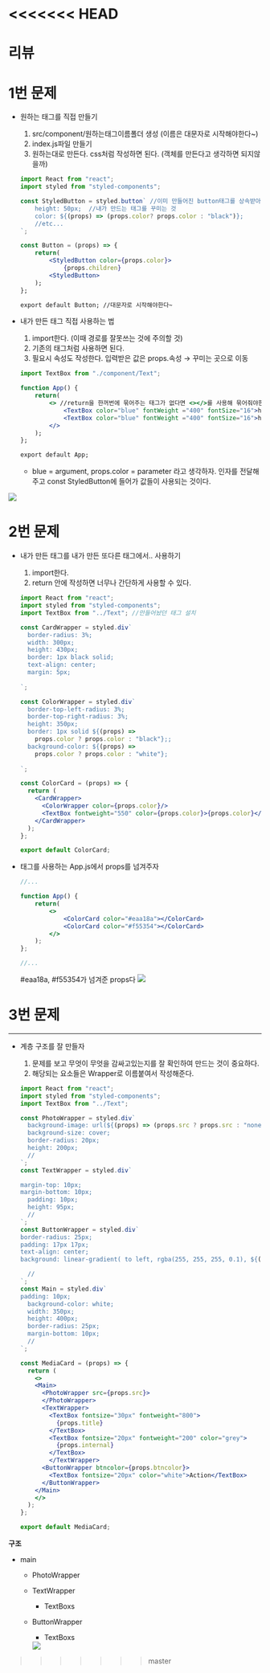 <<<<<<< HEAD
=======
# 리뷰

# 1번 문제


- 원하는 태그를 직접 만들기
    1. src/component/원하는태그이름폴더 생성 (이름은 대문자로 시작해야한다~)
    2. index.js파일 만들기 
    3. 원하는대로 만든다. css처럼 작성하면 된다. (객체를 만든다고 생각하면 되지않을까)
    
    ```jsx
    import React from "react"; 
    import styled from "styled-components";
    
    const StyledButton = styled.button` //이미 만들어진 button태그를 상속받아 내가 새로운 태그를 만든다 
    	height: 50px;  //내가 만드는 태그를 꾸미는 것
    	color: ${(props) => (props.color? props.color : "black")};
    	//etc...
    `;
    
    const Button = (props) => {
    	return(
    		<StyledButton color={props.color}>
    			{props.children}
    		<StyledButton>
    	);
    };
    
    export default Button; //대문자로 시작해야한다~
    ```
    
- 내가 만든 태그 직접 사용하는 법
    1. import한다. (이때 경로를 잘못쓰는 것에 주의할 것)
    2. 기존의 태그처럼 사용하면 된다. 
    3. 필요시 속성도 작성한다. 입력받은 값은 props.속성 → 꾸미는 곳으로 이동
    
    ```jsx
    import TextBox from "./component/Text";
    
    function App() {
    	return(
    		<> //return을 한꺼번에 묶어주는 태그가 없다면 <></>를 사용해 묶어줘야한다.
    			<TextBox color="blue" fontWeight ="400" fontSize="16">hello<TextBox>
    			<TextBox color="blue" fontWeight ="400" fontSize="16">hello<TextBox>
    		</>
    	);
    };
    
    export default App;
    ```
    
    - blue = argument, props.color = parameter 라고 생각하자. 인자를 전달해주고 const StyledButton에 들어가 값들이 사용되는 것이다.

<img src="img/1.png" />

# 2번 문제


- 내가 만든 태그를 내가 만든 또다른 태그에서.. 사용하기
    1. import한다.
    2. return 안에 작성하면 너무나 간단하게 사용할 수 있다.
    
    ```jsx
    import React from "react";
    import styled from "styled-components";
    import TextBox from "../Text"; //만들어놨던 태그 설치
    
    const CardWrapper = styled.div`
      border-radius: 3%;
      width: 300px;
      height: 430px;
      border: 1px black solid;
      text-align: center;
      margin: 5px;
      
    `;
    
    const ColorWrapper = styled.div`
      border-top-left-radius: 3%;
      border-top-right-radius: 3%;
      height: 350px;
      border: 1px solid ${(props) =>
        props.color ? props.color : "black"};;
      background-color: ${(props) =>
        props.color ? props.color : "white"};
      
    `;
    
    const ColorCard = (props) => {
      return (
        <CardWrapper>
          <ColorWrapper color={props.color}/>
          <TextBox fontweight="550" color={props.color}>{props.color}</TextBox>
        </CardWrapper>
      );
    };
    
    export default ColorCard; 
    ```
    
- 태그를 사용하는 App.js에서 props를 넘겨주자
    
    ```jsx
    //...
    
    function App() {
    	return(
    		<>
    			<ColorCard color="#eaa18a"></ColorCard>
    			<ColorCard color="#f55354"></ColorCard>
    		</>
    	);
    };
    
    //...
    ```
    
    #eaa18a, #f55354가 넘겨준 props다
    <img src="img/2.png" />

# 3번 문제

---

- 계층 구조를 잘 만들자
    1. 문제를 보고 무엇이 무엇을 감싸고있는지를 잘 확인하여 만드는 것이 중요하다.
    2. 해당되는 요소들은 Wrapper로 이름붙여서 작성해준다.
    
    ```jsx
    import React from "react";
    import styled from "styled-components";
    import TextBox from "../Text";
    
    const PhotoWrapper = styled.div`
      background-image: url(${(props) => (props.src ? props.src : "none")});
      background-size: cover;
      border-radius: 20px;
      height: 200px;
      //
    `;
    const TextWrapper = styled.div`
    
    margin-top: 10px;
    margin-bottom: 10px;
      padding: 10px;
      height: 95px;
      //
    `;
    const ButtonWrapper = styled.div`
    border-radius: 25px;
    padding: 17px 17px;
    text-align: center;
    background: linear-gradient( to left, rgba(255, 255, 255, 0.1), ${(props) => (props.btncolor ? props.btncolor : "white")});
    
      //
    `;
    const Main = styled.div`
    padding: 10px;
      background-color: white;
      width: 350px;
      height: 400px;
      border-radius: 25px;
      margin-bottom: 10px;
      //
    `;
    
    const MediaCard = (props) => {
      return (
        <>
        <Main>
          <PhotoWrapper src={props.src}>
          </PhotoWrapper>
          <TextWrapper>
            <TextBox fontsize="30px" fontweight="800">
              {props.title}
            </TextBox>
            <TextBox fontsize="20px" fontweight="200" color="grey">
              {props.internal}
            </TextBox>
            </TextWrapper>
          <ButtonWrapper btncolor={props.btncolor}>
            <TextBox fontsize="20px" color="white">Action</TextBox>
          </ButtonWrapper>
        </Main>
        </>
      );
    };
    
    export default MediaCard;
    ```
    

**구조**

- main
    - PhotoWrapper
    - TextWrapper
        - TextBoxs
    - ButtonWrapper
        - TextBoxs

      <img src="img/3.png" />





>>>>>>> master
